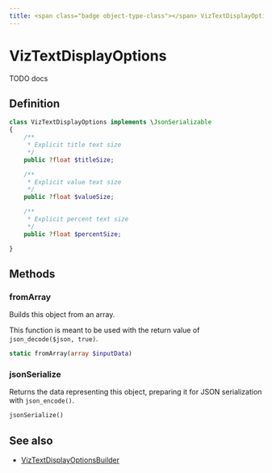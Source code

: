 ```yaml
---
title: <span class="badge object-type-class"></span> VizTextDisplayOptions
---
```

# <span class="badge object-type-class"></span> VizTextDisplayOptions

TODO docs

## Definition

```php
class VizTextDisplayOptions implements \JsonSerializable
{
    /**
     * Explicit title text size
     */
    public ?float $titleSize;

    /**
     * Explicit value text size
     */
    public ?float $valueSize;

    /**
     * Explicit percent text size
     */
    public ?float $percentSize;

}
```
## Methods

### <span class="badge object-method"></span> fromArray

Builds this object from an array.

This function is meant to be used with the return value of `json_decode($json, true)`.

```php
static fromArray(array $inputData)
```

### <span class="badge object-method"></span> jsonSerialize

Returns the data representing this object, preparing it for JSON serialization with `json_encode()`.

```php
jsonSerialize()
```

## See also

 * <span class="badge builder"></span> [VizTextDisplayOptionsBuilder](./builder-VizTextDisplayOptionsBuilder.md)
